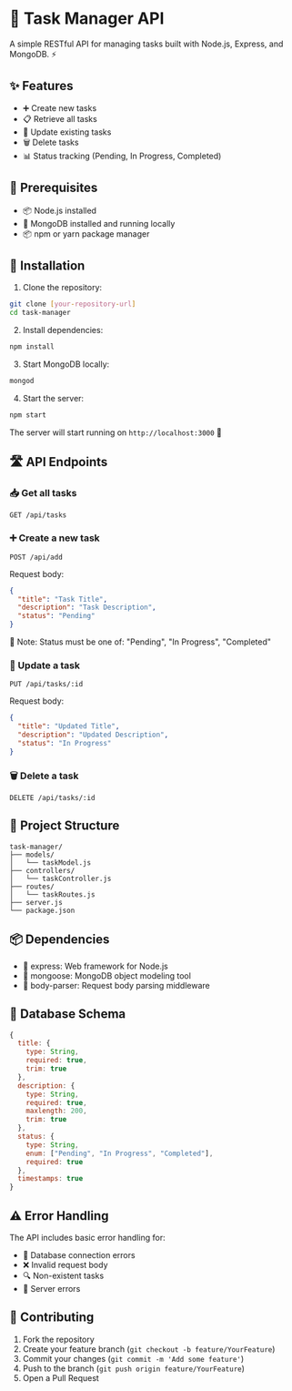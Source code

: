 # 📝 Task Manager API

A simple RESTful API for managing tasks built with Node.js, Express, and MongoDB. ⚡

## ✨ Features

- ➕ Create new tasks
- 📋 Retrieve all tasks
- 📝 Update existing tasks
- 🗑️ Delete tasks
- 📊 Status tracking (Pending, In Progress, Completed)

## 🔧 Prerequisites

- 📦 Node.js installed
- 🍃 MongoDB installed and running locally
- 📦 npm or yarn package manager

## 🚀 Installation

1. Clone the repository:
```bash
git clone [your-repository-url]
cd task-manager
```

2. Install dependencies:
```bash
npm install
```

3. Start MongoDB locally:
```bash
mongod
```

4. Start the server:
```bash
npm start
```

The server will start running on `http://localhost:3000` 🎉

## 🛣️ API Endpoints

### 📥 Get all tasks
```
GET /api/tasks
```

### ➕ Create a new task
```
POST /api/add
```
Request body:
```json
{
  "title": "Task Title",
  "description": "Task Description",
  "status": "Pending"
}
```
📝 Note: Status must be one of: "Pending", "In Progress", "Completed"

### 📝 Update a task
```
PUT /api/tasks/:id
```
Request body:
```json
{
  "title": "Updated Title",
  "description": "Updated Description",
  "status": "In Progress"
}
```

### 🗑️ Delete a task
```
DELETE /api/tasks/:id
```

## 📁 Project Structure

```
task-manager/
├── models/
│   └── taskModel.js
├── controllers/
│   └── taskController.js
├── routes/
│   └── taskRoutes.js
├── server.js
└── package.json
```

## 📦 Dependencies

- 🚂 express: Web framework for Node.js
- 🍃 mongoose: MongoDB object modeling tool
- 📨 body-parser: Request body parsing middleware

## 💾 Database Schema

```javascript
{
  title: {
    type: String,
    required: true,
    trim: true
  },
  description: {
    type: String,
    required: true,
    maxlength: 200,
    trim: true
  },
  status: {
    type: String,
    enum: ["Pending", "In Progress", "Completed"],
    required: true
  },
  timestamps: true
}
```

## ⚠️ Error Handling

The API includes basic error handling for:
- 🔌 Database connection errors
- ❌ Invalid request body
- 🔍 Non-existent tasks
- 🚫 Server errors

## 🤝 Contributing

1. Fork the repository
2. Create your feature branch (`git checkout -b feature/YourFeature`)
3. Commit your changes (`git commit -m 'Add some feature'`)
4. Push to the branch (`git push origin feature/YourFeature`)
5. Open a Pull Request
